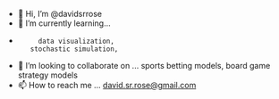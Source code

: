 - 👋 Hi, I’m @davidsrrose
- 🌱 I’m currently learning...
-          data visualization,
         stochastic simulation,
         
- 💞️ I’m looking to collaborate on ...
     sports betting models,
     board game strategy models
- 📫 How to reach me ... 
    david.sr.rose@gmail.com

<!---
davidsrrose/davidsrrose is a ✨ special ✨ repository because its `README.md` (this file) appears on your GitHub profile.
You can click the Preview link to take a look at your changes.
--->
